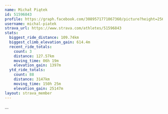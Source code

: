 ```yaml
---
name: Michał Piątek
id: 51596843
profile: https://graph.facebook.com/3089571771067360/picture?height=256&width=256
username: michal-piatek
strava_url: https://www.strava.com/athletes/51596843
stats:
  biggest_ride_distance: 109.74km
  biggest_climb_elevation_gain: 614.4m
  recent_ride_totals:
    count: 3
    distance: 127.57km
    moving_time: 06h 19m
    elevation_gain: 1397m
  ytd_ride_totals:
    count: 88
    distance: 3147km
    moving_time: 150h 25m
    elevation_gain: 25147m
layout: strava_member
--- 
```

...

